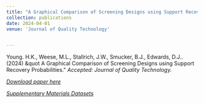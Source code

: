 ```yaml
---
title: "A Graphical Comparison of Screening Designs using Support Recovery Probabilities"
collection: publications
date: 2024-04-01
venue: 'Journal of Quality Technology'


---
```

Young. H.K., Weese, M.L., Stallrich, J.W., Smucker, B.J., Edwards, D.J.. (2024) &quot A Graphical Comparison of Screening Designs using Support Recovery Probabilities.&quot; <i>Accepted: Journal of Quality Technology<i>.

[Download paper here]()

[Supplementary Materials Datasets]()

